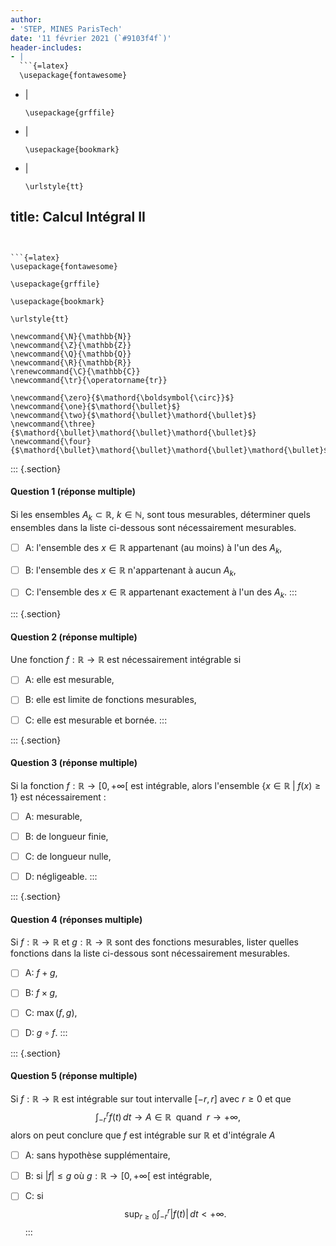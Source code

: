 ```yaml
---
author:
- 'STEP, MINES ParisTech'
date: '11 février 2021 (`#9103f4f`)'
header-includes:
- |
  ```{=latex}
  \usepackage{fontawesome}
  ```
- |
  ```{=latex}
  \usepackage{grffile}
  ```
- |
  ```{=latex}
  \usepackage{bookmark}
  ```
- |
  ```{=latex}
  \urlstyle{tt}
  ```
title: Calcul Intégral II
---
```


```{=latex}
\usepackage{fontawesome}
```

```{=latex}
\usepackage{grffile}
```

```{=latex}
\usepackage{bookmark}
```

```{=latex}
\urlstyle{tt}
```

```{=tex}
\newcommand{\N}{\mathbb{N}}
\newcommand{\Z}{\mathbb{Z}}
\newcommand{\Q}{\mathbb{Q}}
\newcommand{\R}{\mathbb{R}}
\renewcommand{\C}{\mathbb{C}}
\newcommand{\tr}{\operatorname{tr}}
```
```{=tex}
\newcommand{\zero}{$\mathord{\boldsymbol{\circ}}$}
\newcommand{\one}{$\mathord{\bullet}$}
\newcommand{\two}{$\mathord{\bullet}\mathord{\bullet}$}
\newcommand{\three}{$\mathord{\bullet}\mathord{\bullet}\mathord{\bullet}$}
\newcommand{\four}{$\mathord{\bullet}\mathord{\bullet}\mathord{\bullet}\mathord{\bullet}$}
```
::: {.section}
#### Question 1 (réponse multiple)

Si les ensembles $A_k \subset \mathbb{R}$, $k \in \mathbb{N}$, sont tous
mesurables, déterminer quels ensembles dans la liste ci-dessous sont
nécessairement mesurables.

-   [ ] A: l'ensemble des $x \in \mathbb{R}$ appartenant (au moins) à
    l'un des $A_k$,

-   [ ] B: l'ensemble des $x \in \mathbb{R}$ n'appartenant à aucun
    $A_k$,

-   [ ] C: l'ensemble des $x \in \mathbb{R}$ appartenant exactement à
    l'un des $A_k$.
:::

::: {.section}
#### Question 2 (réponse multiple)

Une fonction $f: \mathbb{R}\to \mathbb{R}$ est nécessairement intégrable
si

-   [ ] A: elle est mesurable,

-   [ ] B: elle est limite de fonctions mesurables,

-   [ ] C: elle est mesurable et bornée.
:::

::: {.section}
#### Question 3 (réponse multiple)

Si la fonction $f: \mathbb{R}\to \left[0, +\infty\right[$ est
intégrable, alors l'ensemble $\{x \in \mathbb{R}\; | \; f(x) \geq 1\}$
est nécessairement :

-   [ ] A: mesurable,

-   [ ] B: de longueur finie,

-   [ ] C: de longueur nulle,

-   [ ] D: négligeable.
:::

::: {.section}
#### Question 4 (réponses multiple)

Si $f: \mathbb{R}\to \mathbb{R}$ et $g: \mathbb{R}\to \mathbb{R}$ sont
des fonctions mesurables, lister quelles fonctions dans la liste
ci-dessous sont nécessairement mesurables.

-   [ ] A: $f+g$,

-   [ ] B: $f \times g$,

-   [ ] C: $\max(f, g)$,

-   [ ] D: $g \circ f$.
:::

::: {.section}
#### Question 5 (réponse multiple)

Si $f: \mathbb{R}\to \mathbb{R}$ est intégrable sur tout intervalle
$[-r, r]$ avec $r\geq 0$ et que $$
\int_{-r}^r f(t) \, dt \to A \in \mathbb{R}\; \mbox{ quand } \; r \to +\infty,
$$ alors on peut conclure que $f$ est intégrable sur $\mathbb{R}$ et
d'intégrale $A$

-   [ ] A: sans hypothèse supplémentaire,

-   [ ] B: si $|f| \leq g$ où $g:\mathbb{R}\to \left[0,+\infty\right[$
    est intégrable,

-   [ ] C: si $$
        \displaystyle \sup_{r\geq 0}\int_{-r}^r |f(t)| \,dt < + \infty.
        $$
:::
